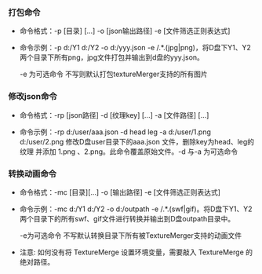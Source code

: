 
###  打包命令
* 命令格式：-p [目录] [...] -o [json输出路径] -e [文件筛选正则表达式]

* 命令示例：-p d:/Y1 d:/Y2 -o d:/yyy.json -e /.*\.(jpg|png)，将D盘下Y1、Y2两个目录下所有png，jpg文件打包并输出到d盘的yyy.json。

	-e 为可选命令 不写则默认打包textureMerger支持的所有图片

### 修改json命令
* 命令格式：-rp [json路径] -d [纹理key] [...] -a [文件路径] [...]

* 命令示例：-rp d:/user/aaa.json -d head leg -a d:/user/1.png  d:/user/2.png 修改D盘user目录下的aaa.json 文件，删除key为head、leg的纹理 并添加 1.png 、2.png。此命令覆盖原始文件。-d 与-a 为可选命令

### 转换动画命令
* 命令格式：-mc [目录][...] -o [输出路径] -e [文件筛选正则表达式]

* 命令示例：-mc d:/Y1 d:/Y2 -o d:/outpath -e /.*\.(swf|gif)。将D盘下Y1、Y2两个目录下的所有swf、gif文件进行转换并输出到D盘outpath目录中。

	-e为可选命令 不写默认转换目录下所有被TextureMerger支持的动画文件

* 注意: 如何没有将 TextureMerge 设置环境变量，需要敲入 TextureMerge 的绝对路径。
